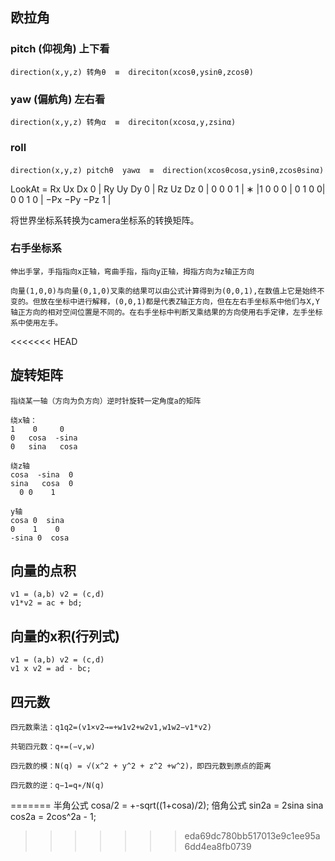 ﻿## 欧拉角
### pitch (仰视角) 上下看
	direction(x,y,z) 转角θ  ≡  direciton(xcosθ,ysinθ,zcosθ)
### yaw (偏航角) 左右看	
	direction(x,y,z) 转角α  ≡  direciton(xcosα,y,zsinα)
### roll


####
	direction(x,y,z) pitchθ  yawα  ≡  direction(xcosθcosα,ysinθ,zcosθsinα)



LookAt =  Rx  Ux  Dx  0 |  Ry  Uy  Dy  0 | Rz  Uz  Dz  0 | 0  0  0  1 | ∗  |1  0  0  0 | 0  1  0  0|  0  0  1  0 | −Px  −Py  −Pz  1 |

将世界坐标系转换为camera坐标系的转换矩阵。

### 右手坐标系
	伸出手掌，手指指向x正轴，弯曲手指，指向y正轴，拇指方向为z轴正方向

	向量(1,0,0)与向量(0,1,0)叉乘的结果可以由公式计算得到为(0,0,1),在数值上它是始终不变的。但放在坐标中进行解释，(0,0,1)都是代表Z轴正方向，但在左右手坐标系中他们与X,Y轴正方向的相对空间位置是不同的。在右手坐标中判断叉乘结果的方向使用右手定律，左手坐标系中使用左手。


<<<<<<< HEAD


## 旋转矩阵
	指绕某一轴（方向为负方向）逆时针旋转一定角度a的矩阵

	绕x轴：
	1    0     0       
	0   cosa  -sina   
	0   sina   cosa   

	绕z轴
	cosa  -sina  0
 	sina   cosa  0
	  0	0    1 

	y轴
	cosa 0  sina
	0    1    0
	-sina 0  cosa
	

## 向量的点积
	v1 = (a,b) v2 = (c,d)
	v1*v2 = ac + bd;
## 向量的x积(行列式)
	v1 = (a,b) v2 = (c,d)
	v1 x v2 = ad - bc;

## 四元数
	四元数乘法：q1q2=(v1×v2→=+w1v2+w2v1,w1w2−v1*v2)

	共轭四元数：q∗=(−v,w)

	四元数的模：N(q) = √(x^2 + y^2 + z^2 +w^2)，即四元数到原点的距离

	四元数的逆：q−1=q∗/N(q)
=======
半角公式 cosa/2 = +-sqrt((1+cosa)/2);
倍角公式 sin2a = 2sina sina
	cos2a = 2cos^2a - 1;
	
>>>>>>> eda69dc780bb517013e9c1ee95a6dd4ea8fb0739
